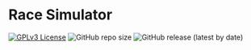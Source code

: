# Race Simulator
[![GPLv3 License](https://img.shields.io/badge/License-GPL%20v3-yellow.svg)](https://github.com/Labhatorian/Race-Simulator/blob/dev/LICENSE)
![GitHub repo size](https://img.shields.io/github/repo-size/Labhatorian/Race-Simulator)
![GitHub release (latest by date)](https://img.shields.io/github/v/release/Labhatorian/Race-Simulator)